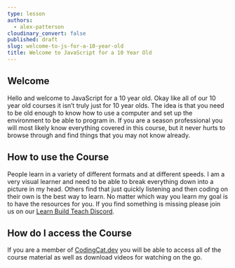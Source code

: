 ```yaml
---
type: lesson
authors:
  - alex-patterson
cloudinary_convert: false
published: draft
slug: welcome-to-js-for-a-10-year-old
title: Welcome to JavaScript for a 10 Year Old
---
```


## Welcome

Hello and welcome to JavaScript for a 10 year old. Okay like all of our 10 year old courses it isn’t truly just for 10 year olds. The idea is that you need to be old enough to know how to use a computer and set up the environment to be able to program in. If you are a season professional you will most likely know everything covered in this course, but it never hurts to browse through and find things that you may not know already.

## How to use the Course

People learn in a variety of different formats and at different speeds. I am a very visual learner and need to be able to break everything down into a picture in my head. Others find that just quickly listening and then coding on their own is the best way to learn. No matter which way you  learn my goal is to have the resources for you. If you find something is missing please join us on our [Learn Build Teach Discord](https://discord.gg/vM2bagU).

## How do I access the Course

If you are a member of [CodingCat.dev](http://CodingCat.dev) you will be able to access all of the course material as well as download videos for watching on the go.